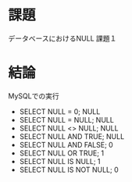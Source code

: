
# 課題

データベースにおけるNULL
課題１

# 結論

MySQLでの実行

- SELECT NULL = 0;
NULL
- SELECT NULL = NULL;
NULL
- SELECT NULL <> NULL;
NULL
- SELECT NULL AND TRUE;
NULL
- SELECT NULL AND FALSE;
0
- SELECT NULL OR TRUE;
1
- SELECT NULL IS NULL;
1
- SELECT NULL IS NOT NULL;
0
